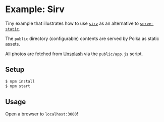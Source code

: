 # Example: Sirv

Tiny example that illustrates how to use [`sirv`](https://github.com/lukeed/sirv) as an alternative to [`serve-static`](https://github.com/expressjs/serve-static).

The `public` directory (configurable) contents are served by Polka as static assets.

All photos are fetched from [Unsplash](https://unsplash.com) via the `public/app.js` script.

## Setup

```sh
$ npm install
$ npm start
```

## Usage

Open a browser to `localhost:3000`!
